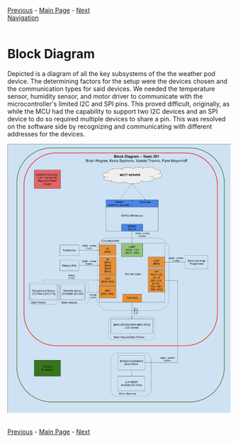 [Previous](https://github.com/314-grp-301/314-grp-301.github.io/blob/main/Assignments/03-Design-Ideation.md) - [Main Page](../README.md) - [Next](https://github.com/314-grp-301/314-grp-301.github.io/blob/main/Assignments/05-Component-Selection.md)<br>
[Navigation](https://github.com/314-grp-301/314-grp-301.github.io/blob/main/docs/Navigation.md)<br><br>
# Block Diagram
Depicted is a diagram of all the key subsystems of the the weather pod device. The determining factors for the setup were the devices chosen and the communication types for said devices. We needed the temperature sensor, humidity sensor, and motor driver to communicate with the microcontroller's limited I2C and SPI pins. This proved difficult, originally, as while the MCU had the capability to support two I2C devices and an SPI device to do so required multiple devices to share a pin. This was resolved on the software side by recognizing and communicating with different addresses for the devices.<br>

![My Image](https://raw.githubusercontent.com/314-grp-301/314-grp-301.github.io/main/docs/assets/images/Block%20Diagram%20Draft.png)<br><br>

[Previous](https://github.com/314-grp-301/314-grp-301.github.io/blob/main/Assignments/03-Design-Ideation.md) - [Main Page](../README.md) - [Next](https://github.com/314-grp-301/314-grp-301.github.io/blob/main/Assignments/05-Component-Selection.md)


